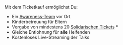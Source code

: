 Mit dem Ticketkauf ermöglichst Du:

- Ein [Awareness-Team](consensus.html) vor Ort
- Kinderbetreuung für Eltern
- Vergabe von mindestens 20 [Solidarischen Tickets](#du-kannst-dir-kein-ticket-leisten) **&#42;**
- Gleiche Entlohnung für **alle** Helfenden
- Kostenloses Live-Streaming der Talks
